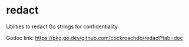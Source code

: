# redact
Utilities to redact Go strings for confidentiality

Godoc link: https://pkg.go.dev/github.com/cockroachdb/redact?tab=doc

